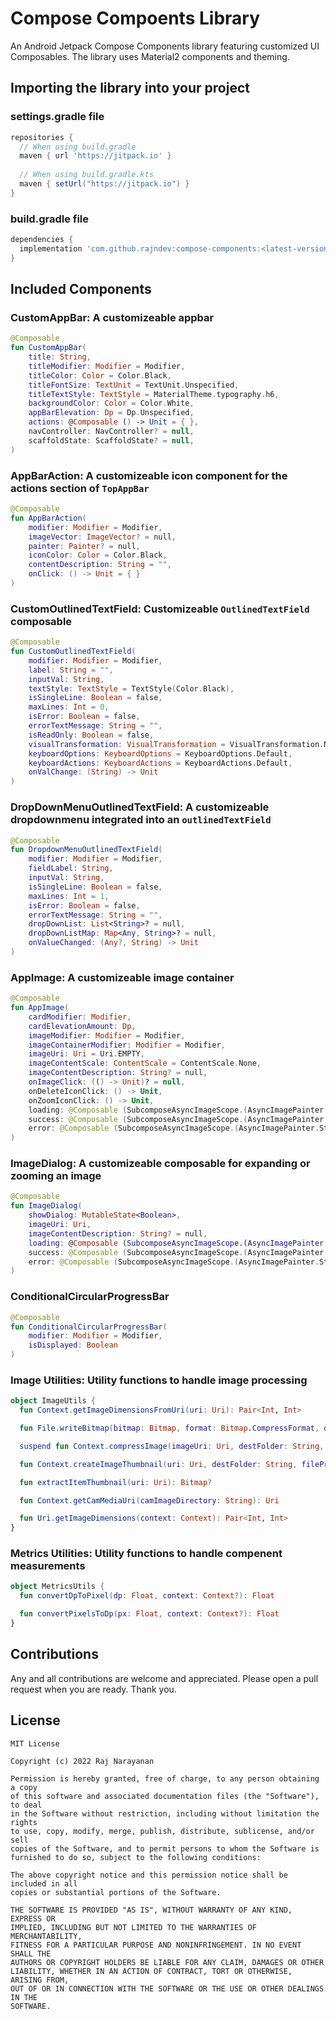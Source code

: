 # Compose Compoents Library
An Android Jetpack Compose Components library featuring customized UI Composables. The library uses Material2 components and theming.

## Importing the library into your project

### settings.gradle file

```gradle
repositories {
  // When using build.gradle
  maven { url 'https://jitpack.io' } 
        
  // When using build.gradle.kts
  maven { setUrl("https://jitpack.io") }
}
```

### build.gradle file

```gradle
dependencies {
  implementation 'com.github.rajndev:compose-components:<latest-version>'
}
```

## Included Components

### CustomAppBar: A customizeable appbar

```kotlin
@Composable
fun CustomAppBar(
    title: String,
    titleModifier: Modifier = Modifier,
    titleColor: Color = Color.Black,
    titleFontSize: TextUnit = TextUnit.Unspecified,
    titleTextStyle: TextStyle = MaterialTheme.typography.h6,
    backgroundColor: Color = Color.White,
    appBarElevation: Dp = Dp.Unspecified,
    actions: @Composable () -> Unit = { },
    navController: NavController? = null,
    scaffoldState: ScaffoldState? = null,
)
```

### AppBarAction: A customizeable icon component for the actions section of `TopAppBar`

```kotlin
@Composable
fun AppBarAction(
    modifier: Modifier = Modifier,
    imageVector: ImageVector? = null,
    painter: Painter? = null,
    iconColor: Color = Color.Black,
    contentDescription: String = "",
    onClick: () -> Unit = { }
)
```

### CustomOutlinedTextField: Customizeable `OutlinedTextField` composable

```kotlin
@Composable
fun CustomOutlinedTextField(
    modifier: Modifier = Modifier,
    label: String = "",
    inputVal: String,
    textStyle: TextStyle = TextStyle(Color.Black),
    isSingleLine: Boolean = false,
    maxLines: Int = 0,
    isError: Boolean = false,
    errorTextMessage: String = "",
    isReadOnly: Boolean = false,
    visualTransformation: VisualTransformation = VisualTransformation.None,
    keyboardOptions: KeyboardOptions = KeyboardOptions.Default,
    keyboardActions: KeyboardActions = KeyboardActions.Default,
    onValChange: (String) -> Unit
)
```

### DropDownMenuOutlinedTextField: A customizeable dropdownmenu integrated into an `outlinedTextField`

```kotlin
@Composable
fun DropdownMenuOutlinedTextField(
    modifier: Modifier = Modifier,
    fieldLabel: String,
    inputVal: String,
    isSingleLine: Boolean = false,
    maxLines: Int = 1,
    isError: Boolean = false,
    errorTextMessage: String = "",
    dropDownList: List<String>? = null,
    dropDownListMap: Map<Any, String>? = null,
    onValueChanged: (Any?, String) -> Unit
)
```

### AppImage: A customizeable image container

```kotlin
@Composable
fun AppImage(
    cardModifier: Modifier,
    cardElevationAmount: Dp,
    imageModifier: Modifier = Modifier,
    imageContainerModifier: Modifier = Modifier,
    imageUri: Uri = Uri.EMPTY,
    imageContentScale: ContentScale = ContentScale.None,
    imageContentDescription: String? = null,
    onImageClick: (() -> Unit)? = null,
    onDeleteIconClick: () -> Unit,
    onZoomIconClick: () -> Unit,
    loading: @Composable (SubcomposeAsyncImageScope.(AsyncImagePainter.State.Loading) -> Unit)? = null,
    success: @Composable (SubcomposeAsyncImageScope.(AsyncImagePainter.State.Success) -> Unit)? = null,
    error: @Composable (SubcomposeAsyncImageScope.(AsyncImagePainter.State.Error) -> Unit)? = null
)
```

### ImageDialog: A customizeable composable for expanding or zooming an image

```kotlin
@Composable
fun ImageDialog(
    showDialog: MutableState<Boolean>,
    imageUri: Uri,
    imageContentDescription: String? = null,
    loading: @Composable (SubcomposeAsyncImageScope.(AsyncImagePainter.State.Loading) -> Unit)? = null,
    success: @Composable (SubcomposeAsyncImageScope.(AsyncImagePainter.State.Success) -> Unit)? = null,
    error: @Composable (SubcomposeAsyncImageScope.(AsyncImagePainter.State.Error) -> Unit)? = null
)
```

### ConditionalCircularProgressBar

```kotlin
@Composable
fun ConditionalCircularProgressBar(
    modifier: Modifier = Modifier,
    isDisplayed: Boolean
)
```

### Image Utilities: Utility functions to handle image processing

```kotlin
object ImageUtils {
  fun Context.getImageDimensionsFromUri(uri: Uri): Pair<Int, Int>

  fun File.writeBitmap(bitmap: Bitmap, format: Bitmap.CompressFormat, quality: Int)

  suspend fun Context.compressImage(imageUri: Uri, destFolder: String, filePrefix: String): Uri

  fun Context.createImageThumbnail(uri: Uri, destFolder: String, filePrefix: String): Uri

  fun extractItemThumbnail(uri: Uri): Bitmap?

  fun Context.getCamMediaUri(camImageDirectory: String): Uri

  fun Uri.getImageDimensions(context: Context): Pair<Int, Int>
}
```

### Metrics Utilities: Utility functions to handle compenent measurements

```kotlin
object MetricsUtils {
  fun convertDpToPixel(dp: Float, context: Context?): Float

  fun convertPixelsToDp(px: Float, context: Context?): Float
}
```

## Contributions

Any and all contributions are welcome and appreciated. Please open a pull request when you are ready. Thank you.

## License

```
MIT License

Copyright (c) 2022 Raj Narayanan

Permission is hereby granted, free of charge, to any person obtaining a copy
of this software and associated documentation files (the "Software"), to deal
in the Software without restriction, including without limitation the rights
to use, copy, modify, merge, publish, distribute, sublicense, and/or sell
copies of the Software, and to permit persons to whom the Software is
furnished to do so, subject to the following conditions:

The above copyright notice and this permission notice shall be included in all
copies or substantial portions of the Software.

THE SOFTWARE IS PROVIDED "AS IS", WITHOUT WARRANTY OF ANY KIND, EXPRESS OR
IMPLIED, INCLUDING BUT NOT LIMITED TO THE WARRANTIES OF MERCHANTABILITY,
FITNESS FOR A PARTICULAR PURPOSE AND NONINFRINGEMENT. IN NO EVENT SHALL THE
AUTHORS OR COPYRIGHT HOLDERS BE LIABLE FOR ANY CLAIM, DAMAGES OR OTHER
LIABILITY, WHETHER IN AN ACTION OF CONTRACT, TORT OR OTHERWISE, ARISING FROM,
OUT OF OR IN CONNECTION WITH THE SOFTWARE OR THE USE OR OTHER DEALINGS IN THE
SOFTWARE.
```

